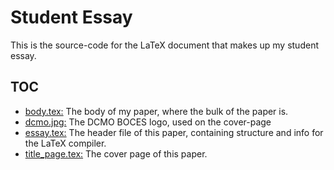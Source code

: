 # Student Essay

This is the source-code for the LaTeX document that makes up my student essay.

## TOC

- [body.tex:](body.tex) The body of my paper, where the bulk of the paper is.
- [dcmo.jpg:](dcmo.jpg) The DCMO BOCES logo, used on the cover-page
- [essay.tex:](essay.tex) The header file of this paper, containing structure and info for the LaTeX compiler.
- [title_page.tex:](title_page.tex) The cover page of this paper.
